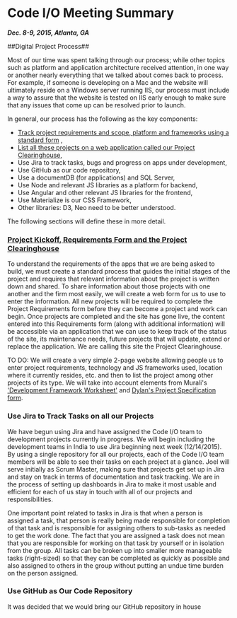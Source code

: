 # Code I/O Meeting Summary 
**_Dec. 8-9, 2015, Atlanta, GA_**

##Digital Project Process##

Most of our time was spent talking through our process; while other topics such as platform and application architecture received attention, in one way or another nearly everything that we talked about comes back to process. For example, if someone is developing on a Mac and the website will ultimately reside on a Windows server running IIS, our process must include a way to assure that the website is tested on IIS early enough to make sure that any issues that come up can be resolved prior to launch. 

In general, our process has the following as the key components:

- [Track project requirements and scope, platform and frameworks using a standard form](#requirements) ,
- [List all these projects on a web application called our Project Clearinghouse](#requirements),
- Use Jira to track tasks, bugs and progress on apps under development,
- Use GitHub as our code repository,
- Use a documentDB (for applications) and SQL Server,
- Use Node and relevant JS libraries as a platform for backend,
- Use Angular and other relevant JS libraries for the frontend,
- Use Materialize is our CSS Framework,
- Other libraries: D3, Neo need to be better understood.

The following sections will define these in more detail. 

### [Project Kickoff, Requirements Form and the Project Clearinghouse](#requirements)

To understand the requirements of the apps that we are being asked to build, we must create a standard process that guides the initial stages of the project and requires that relevant information about the project is written down and shared. To share information about those projects with one another and the firm most easily, we will create a web form for us to use to enter the information. All new projects will be required to complete the Project Requirements form before they can become a project and work can begin. Once projects are completed and the site has gone live, the content entered into this Requirements form (along with additional information) will be accessible via an application that we can use to keep track of the status of the site, its maintenance needs, future projects that will update, extend or replace the application. We are calling this site the Project Clearinghouse. 

TO DO: We will create a very simple 2-page website allowing people us to enter project requirements, technology and JS frameworks used, location where it currently resides, etc. and then to list the project among other projects of its type. We will take into account elements from Murali's ['Development Framework Worksheet'](http://./content/files/DEV_FORM.pdf) and [Dylan's Project Specification form](http://pwc01gisdata/specs/specs.html). 

### Use Jira to Track Tasks on all our Projects

We have begun using Jira and have assigned the Code I/O team to development projects currently in progress. We will begin including the development teams in India to use Jira beginning next week (12/14/2015). By using a single repository for all our projects, each of the Code I/O team members will be able to see their tasks on each project at a glance. Joel will serve initially as Scrum Master, making sure that projects get set up in Jira and stay on track in terms of documentation and task tracking. We are in the process of setting up dashboards in Jira to make it most usable and efficient for each of us stay in touch with all of our projects and responsibilities. 

One important point related to tasks in Jira is that when a person is assigned a task, that person is really being made responsible for completion of that task and is responsible for assigning others to sub-tasks as needed to get the work done. The fact that you are assigned a task does not mean that you are responsible for working on that task by yourself or in isolation from the group. All tasks can be broken up into smaller more manageable tasks (right-sized) so that they can be completed as quickly as possible and also assigned to others in the group without putting an undue time burden on the person assigned. 

### Use GitHub as Our Code Repository

It was decided that we would bring our GitHub repository in house 

